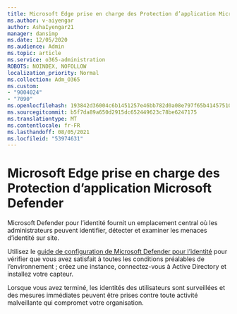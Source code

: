 ```yaml
---
title: Microsoft Edge prise en charge des Protection d’application Microsoft Defender
ms.author: v-aiyengar
author: AshaIyengar21
manager: dansimp
ms.date: 12/05/2020
ms.audience: Admin
ms.topic: article
ms.service: o365-administration
ROBOTS: NOINDEX, NOFOLLOW
localization_priority: Normal
ms.collection: Adm_O365
ms.custom:
- "9004024"
- "7090"
ms.openlocfilehash: 193842d36004c6b1451257e46bb782d0a08e797f65b41457510339fb90aa7083
ms.sourcegitcommit: b5f7da89a650d2915dc652449623c78be6247175
ms.translationtype: MT
ms.contentlocale: fr-FR
ms.lasthandoff: 08/05/2021
ms.locfileid: "53974631"
---
```

# <a name="microsoft-edges-support-for-microsoft-defender-application-guard"></a>Microsoft Edge prise en charge des Protection d’application Microsoft Defender

Microsoft Defender pour l’identité fournit un emplacement central où les administrateurs peuvent identifier, détecter et examiner les menaces d’identité sur site. 

Utilisez le [guide de configuration de Microsoft Defender pour l’identité](https://admin.microsoft.com/AdminPortal/Home?#/modernonboarding/microsoftdefenderforidentitysetupguide) pour vérifier que vous avez satisfait à toutes les conditions préalables de l’environnement ; créez une instance, connectez-vous à Active Directory et installez votre capteur. 

Lorsque vous avez terminé, les identités des utilisateurs sont surveillées et des mesures immédiates peuvent être prises contre toute activité malveillante qui compromet votre organisation.
